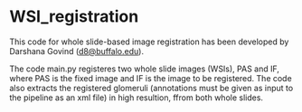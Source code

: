# WSI_registration

This code for whole slide-based image registration has been developed by Darshana Govind (d8@buffalo.edu).

The code main.py registeres two whole slide images (WSIs), PAS and IF, where PAS is the fixed image and IF is the image to be registered. The code also extracts the registered glomeruli (annotations must be given as input to the pipeline as an xml file) in high resultion, ffrom both whole slides.




